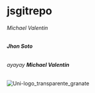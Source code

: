 # jsgitrepo 
###### *Michael Valentin*
###### **Jhon Soto**
###### _ayayay_ __Michael Valentin__

![Uni-logo_transparente_granate](https://github.com/user-attachments/assets/2b24691a-6735-445a-a6ca-fd2a911e6bfa)
